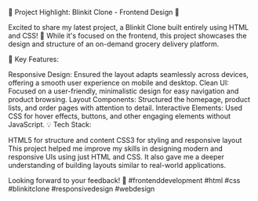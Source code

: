 🌟 Project Highlight: Blinkit Clone - Frontend Design 🌟

Excited to share my latest project, a Blinkit Clone built entirely using HTML and CSS! 🛒 While it's focused on the frontend, this project showcases the design and structure of an on-demand grocery delivery platform.

🔹 Key Features:

Responsive Design: Ensured the layout adapts seamlessly across devices, offering a smooth user experience on mobile and desktop.
Clean UI: Focused on a user-friendly, minimalistic design for easy navigation and product browsing.
Layout Components: Structured the homepage, product lists, and order pages with attention to detail.
Interactive Elements: Used CSS for hover effects, buttons, and other engaging elements without JavaScript.
💡 Tech Stack:

HTML5 for structure and content
CSS3 for styling and responsive layout
This project helped me improve my skills in designing modern and responsive UIs using just HTML and CSS. It also gave me a deeper understanding of building layouts similar to real-world applications.

Looking forward to your feedback! 🙌 #frontenddevelopment #html #css #blinkitclone #responsivedesign #webdesign
